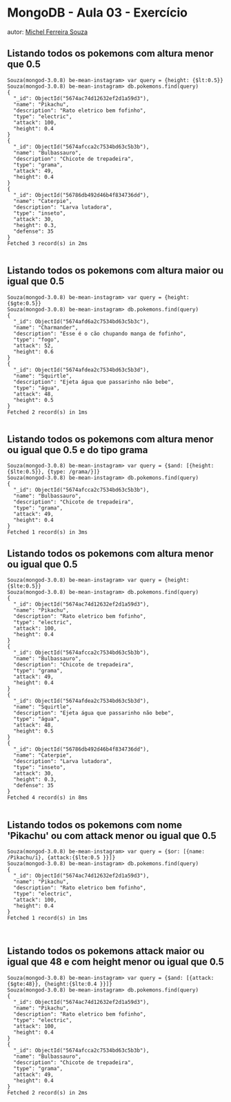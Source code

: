# MongoDB - Aula 03 - Exercício
autor: [Michel Ferreira Souza](https://github.com/souzacristsf)

## Listando todos os pokemons com altura menor que 0.5  

```
Souza(mongod-3.0.8) be-mean-instagram> var query = {height: {$lt:0.5}}
Souza(mongod-3.0.8) be-mean-instagram> db.pokemons.find(query)
{
  "_id": ObjectId("5674ac74d12632ef2d1a59d3"),
  "name": "Pikachu",
  "description": "Rato eletrico bem fofinho",
  "type": "electric",
  "attack": 100,
  "height": 0.4
}
{
  "_id": ObjectId("5674afcca2c7534bd63c5b3b"),
  "name": "Bulbassauro",
  "description": "Chicote de trepadeira",
  "type": "grama",
  "attack": 49,
  "height": 0.4
}
{
  "_id": ObjectId("56786db492d46b4f834736dd"),
  "name": "Caterpie",
  "description": "Larva lutadora",
  "type": "inseto",
  "attack": 30,
  "height": 0.3,
  "defense": 35
}
Fetched 3 record(s) in 2ms


```

## Listando todos os pokemons com altura maior ou igual que 0.5

```
Souza(mongod-3.0.8) be-mean-instagram> var query = {height: {$gte:0.5}}
Souza(mongod-3.0.8) be-mean-instagram> db.pokemons.find(query)
{
  "_id": ObjectId("5674afd6a2c7534bd63c5b3c"),
  "name": "Charmander",
  "description": "Esse é o cão chupando manga de fofinho",
  "type": "fogo",
  "attack": 52,
  "height": 0.6
}
{
  "_id": ObjectId("5674afdea2c7534bd63c5b3d"),
  "name": "Squirtle",
  "description": "Ejeta água que passarinho não bebe",
  "type": "água",
  "attack": 48,
  "height": 0.5
}
Fetched 2 record(s) in 1ms


```
## Listando todos os pokemons com altura menor ou igual que 0.5 e do tipo grama

```
Souza(mongod-3.0.8) be-mean-instagram> var query = {$and: [{height: {$lte:0.5}}, {type: /grama/}]}
Souza(mongod-3.0.8) be-mean-instagram> db.pokemons.find(query)
{
  "_id": ObjectId("5674afcca2c7534bd63c5b3b"),
  "name": "Bulbassauro",
  "description": "Chicote de trepadeira",
  "type": "grama",
  "attack": 49,
  "height": 0.4
}
Fetched 1 record(s) in 3ms
```

## Listando todos os pokemons com altura menor ou igual que 0.5

```
Souza(mongod-3.0.8) be-mean-instagram> var query = {height: {$lte:0.5}}
Souza(mongod-3.0.8) be-mean-instagram> db.pokemons.find(query)
{
  "_id": ObjectId("5674ac74d12632ef2d1a59d3"),
  "name": "Pikachu",
  "description": "Rato eletrico bem fofinho",
  "type": "electric",
  "attack": 100,
  "height": 0.4
}
{
  "_id": ObjectId("5674afcca2c7534bd63c5b3b"),
  "name": "Bulbassauro",
  "description": "Chicote de trepadeira",
  "type": "grama",
  "attack": 49,
  "height": 0.4
}
{
  "_id": ObjectId("5674afdea2c7534bd63c5b3d"),
  "name": "Squirtle",
  "description": "Ejeta água que passarinho não bebe",
  "type": "água",
  "attack": 48,
  "height": 0.5
}
{
  "_id": ObjectId("56786db492d46b4f834736dd"),
  "name": "Caterpie",
  "description": "Larva lutadora",
  "type": "inseto",
  "attack": 30,
  "height": 0.3,
  "defense": 35
}
Fetched 4 record(s) in 8ms


```

## Listando todos os pokemons com nome 'Pikachu' ou com attack menor ou igual que 0.5

```
Souza(mongod-3.0.8) be-mean-instagram> var query = {$or: [{name: /Pikachu/i}, {attack:{$lte:0.5 }}]}
Souza(mongod-3.0.8) be-mean-instagram> db.pokemons.find(query)
{
  "_id": ObjectId("5674ac74d12632ef2d1a59d3"),
  "name": "Pikachu",
  "description": "Rato eletrico bem fofinho",
  "type": "electric",
  "attack": 100,
  "height": 0.4
}
Fetched 1 record(s) in 1ms



```

## Listando todos os pokemons attack maior ou igual que 48 e com height menor ou igual que 0.5

```
Souza(mongod-3.0.8) be-mean-instagram> var query = {$and: [{attack: {$gte:48}}, {height:{$lte:0.4 }}]}
Souza(mongod-3.0.8) be-mean-instagram> db.pokemons.find(query)
{
  "_id": ObjectId("5674ac74d12632ef2d1a59d3"),
  "name": "Pikachu",
  "description": "Rato eletrico bem fofinho",
  "type": "electric",
  "attack": 100,
  "height": 0.4
}
{
  "_id": ObjectId("5674afcca2c7534bd63c5b3b"),
  "name": "Bulbassauro",
  "description": "Chicote de trepadeira",
  "type": "grama",
  "attack": 49,
  "height": 0.4
}
Fetched 2 record(s) in 2ms


```
